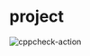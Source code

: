 # project
![cppcheck-action](https://github.com/stepin104458/project/workflows/cppcheck-action/badge.svg)
